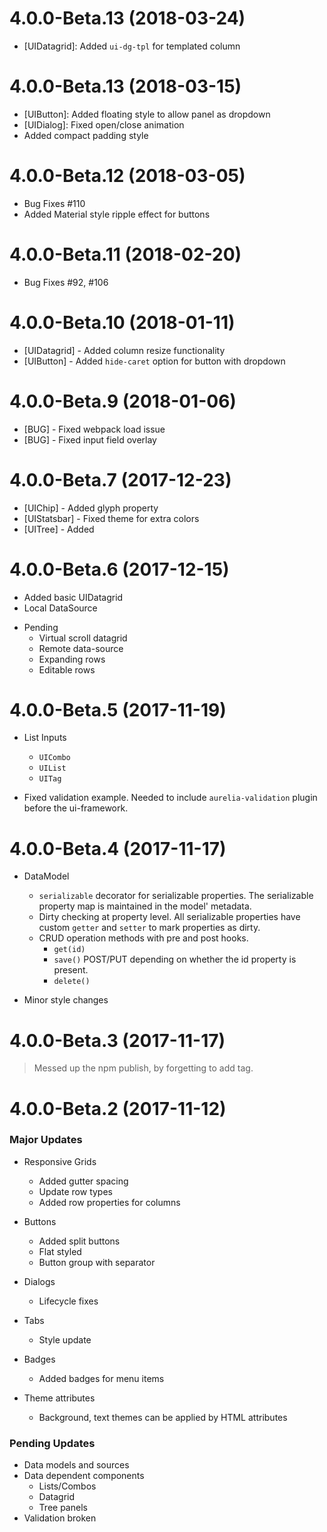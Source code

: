 <a name="4.0.0-Beta.14"></a>
# 4.0.0-Beta.13 (2018-03-24)

* [UIDatagrid]: Added `ui-dg-tpl` for templated column


<a name="4.0.0-Beta.13"></a>
# 4.0.0-Beta.13 (2018-03-15)

* [UIButton]: Added floating style to allow panel as dropdown
* [UIDialog]: Fixed open/close animation
* Added compact padding style


<a name="4.0.0-Beta.12"></a>
# 4.0.0-Beta.12 (2018-03-05)

* Bug Fixes #110
* Added Material style ripple effect for buttons


<a name="4.0.0-Beta.11"></a>
# 4.0.0-Beta.11 (2018-02-20)

* Bug Fixes #92, #106

<a name="4.0.0-Beta.10"></a>
# 4.0.0-Beta.10 (2018-01-11)



* [UIDatagrid] - Added column resize functionality
* [UIButton] - Added `hide-caret` option for button with dropdown


<a name="4.0.0-Beta.9"></a>
# 4.0.0-Beta.9 (2018-01-06)

* [BUG] - Fixed webpack load issue
* [BUG] - Fixed input field overlay


<a name="4.0.0-Beta.7"></a>
# 4.0.0-Beta.7 (2017-12-23)

* [UIChip] - Added glyph property
* [UIStatsbar] - Fixed theme for extra colors
* [UITree] - Added

<a name="4.0.0-Beta.6"></a>
# 4.0.0-Beta.6 (2017-12-15)

* Added basic UIDatagrid
* Local DataSource

- Pending
  * Virtual scroll datagrid
  * Remote data-source
  * Expanding rows
  * Editable rows


<a name="4.0.0-Beta.5"></a>
# 4.0.0-Beta.5 (2017-11-19)

* List Inputs
  - `UICombo`
  - `UIList`
  - `UITag`

* Fixed validation example. Needed to include `aurelia-validation` plugin before the ui-framework.


<a name="4.0.0-Beta.4"></a>
# 4.0.0-Beta.4 (2017-11-17)

* DataModel
  - `serializable` decorator for serializable properties. The serializable property map is maintained in the model' metadata.
  - Dirty checking at property level. All serializable properties have custom `getter` and `setter` to mark properties as dirty.
  - CRUD operation methods with pre and post hooks.
    - `get(id)`
    - `save()` POST/PUT depending on whether the id property is present.
    - `delete()`

* Minor style changes


<a name="4.0.0-Beta.3"></a>
# 4.0.0-Beta.3 (2017-11-17)

> Messed up the npm publish, by forgetting to add tag.


<a name="4.0.0-Beta.2"></a>
# 4.0.0-Beta.2 (2017-11-12)

### Major Updates

* Responsive Grids
  - Added gutter spacing
  - Update row types
  - Added row properties for columns

* Buttons
  - Added split buttons
  - Flat styled
  - Button group with separator

* Dialogs
  - Lifecycle fixes

* Tabs
  - Style update

* Badges
  - Added badges for menu items

* Theme attributes
  - Background, text themes can be applied by HTML attributes


### Pending Updates

* Data models and sources
* Data dependent components
  - Lists/Combos
  - Datagrid
  - Tree panels
* Validation broken
